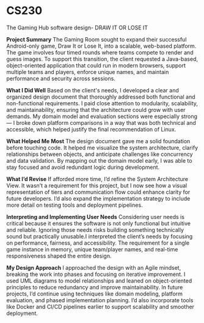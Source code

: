 # CS230

The Gaming Hub software design- DRAW IT OR LOSE IT 

**Project Summary**
The Gaming Room sought to expand their successful Android-only game, Draw It or Lose It, into a scalable, web-based platform. The game involves four timed rounds where teams compete to render and guess images. To support this transition, the client requested a Java-based, object-oriented application that could run in modern browsers, support multiple teams and players, enforce unique names, and maintain performance and security across sessions.

**What I Did Well**
Based on the client's needs, I developed a clear and organized design document that thoroughly addressed both functional and non-functional requirements. I paid close attention to modularity, scalability, and maintainability, ensuring that the architecture could grow with user demands. My domain model and evaluation sections were especially strong — I broke down platform comparisons in a way that was both technical and accessible, which helped justify the final recommendation of Linux.

**What Helped Me Most**
The design document gave me a solid foundation before touching code. It helped me visualize the system architecture, clarify relationships between objects, and anticipate challenges like concurrency and data validation. By mapping out the domain model early, I was able to stay focused and avoid redundant logic during development.

**What I’d Revise**
If afforded more time, I’d refine the System Architecture View. It wasn’t a requirement for this project, but I now see how a visual representation of tiers and communication flow could enhance clarity for future developers. I’d also expand the implementation strategy to include more detail on testing tools and deployment pipelines.

**Interpreting and Implementing User Needs**
Considering user needs is critical because it ensures the software is not only functional but intuitive and reliable. Ignoring those needs risks building something technically sound but practically unusable.I interpreted the client’s needs by focusing on performance, fairness, and accessibility. The requirement for a single game instance in memory, unique team/player names, and real-time responsiveness shaped the entire design.

**My Design Approach**
I approached the design with an Agile mindset, breaking the work into phases and focusing on iterative improvement. I used UML diagrams to model relationships and leaned on object-oriented principles to reduce redundancy and improve maintainability. In future projects, I’d continue using techniques like domain modeling, platform evaluation, and phased implementation planning. I’d also incorporate tools like Docker and CI/CD pipelines earlier to support scalability and smoother deployment.
